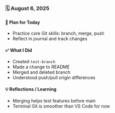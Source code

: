 ### 🗓️ August 6, 2025

#### 🎯 Plan for Today
- Practice core Git skills: branch, merge, push
- Reflect in journal and track changes

#### ✅ What I Did
- Created `test-branch`
- Made a change to README
- Merged and deleted branch
- Understood push/pull origin differences

#### 💡 Reflections / Learning
- Merging helps test features before main
- Terminal Git is smoother than VS Code for now
